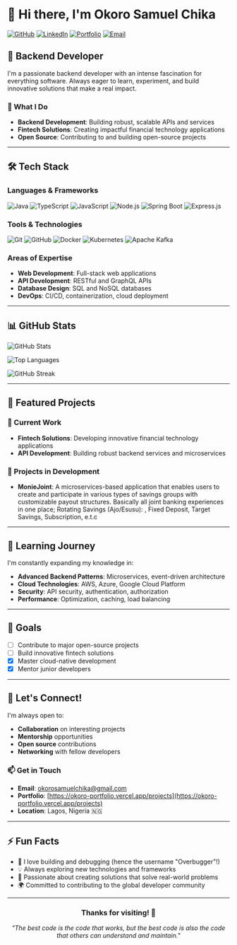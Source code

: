 # 👋 Hi there, I'm Okoro Samuel Chika

[![GitHub](https://img.shields.io/badge/GitHub-Overbugger-181717?style=for-the-badge&logo=github)](https://github.com/Overbugger)
[![LinkedIn](https://img.shields.io/badge/LinkedIn-Connect-blue?style=for-the-badge&logo=linkedin)](www.linkedin.com/in/samuel-okoro-357094290)
[![Portfolio](https://img.shields.io/badge/Portfolio-Visit-orange?style=for-the-badge&logo=vercel)](https://okoro-portfolio.vercel.app/projects)
[![Email](https://img.shields.io/badge/Email-Contact-red?style=for-the-badge&logo=gmail)](mailto:okorosamuelchika@gmail.com)

## 🚀 Backend Developer

I'm a passionate backend developer with an intense fascination for everything software. Always eager to learn, experiment, and build innovative solutions that make a real impact.

### 🌟 What I Do

- **Backend Development**: Building robust, scalable APIs and services
- **Fintech Solutions**: Creating impactful financial technology applications
- **Open Source**: Contributing to and building open-source projects

---

## 🛠️ Tech Stack

### **Languages & Frameworks**

![Java](https://img.shields.io/badge/Java-ED8B00?style=for-the-badge&logo=openjdk&logoColor=white)
![TypeScript](https://img.shields.io/badge/TypeScript-007ACC?style=for-the-badge&logo=typescript&logoColor=white)
![JavaScript](https://img.shields.io/badge/JavaScript-F7DF1E?style=for-the-badge&logo=javascript&logoColor=black)
![Node.js](https://img.shields.io/badge/Node.js-43853D?style=for-the-badge&logo=node.js&logoColor=white)
![Spring Boot](https://img.shields.io/badge/Spring_Boot-6DB33F?style=for-the-badge&logo=spring-boot&logoColor=white)
![Express.js](https://img.shields.io/badge/Express.js-404D59?style=for-the-badge&logo=express&logoColor=white)

### **Tools & Technologies**

![Git](https://img.shields.io/badge/Git-F05032?style=for-the-badge&logo=git&logoColor=white)
![GitHub](https://img.shields.io/badge/GitHub-181717?style=for-the-badge&logo=github&logoColor=white)
![Docker](https://img.shields.io/badge/Docker-2496ED?style=for-the-badge&logo=docker&logoColor=white)
![Kubernetes](https://img.shields.io/badge/Kubernetes-326CE5?style=for-the-badge&logo=kubernetes&logoColor=white)
![Apache Kafka](https://img.shields.io/badge/Apache_Kafka-231F20?style=for-the-badge&logo=apache-kafka&logoColor=white)

### **Areas of Expertise**

- **Web Development**: Full-stack web applications
- **API Development**: RESTful and GraphQL APIs
- **Database Design**: SQL and NoSQL databases
- **DevOps**: CI/CD, containerization, cloud deployment

---

## 📊 GitHub Stats

![GitHub Stats](https://github-readme-stats.vercel.app/api?username=Overbugger&show_icons=true&theme=radical&hide_border=true&bg_color=0D1117&title_color=58A6FF&text_color=8B949E&icon_color=58A6FF)

![Top Languages](https://github-readme-stats.vercel.app/api/top-langs/?username=Overbugger&layout=compact&theme=radical&hide_border=true&bg_color=0D1117&title_color=58A6FF&text_color=8B949E)

![GitHub Streak](https://streak-stats.demolab.com/?user=Overbugger&theme=radical&hide_border=true&background=0D1117&stroke=58A6FF&ring=58A6FF&fire=58A6FF&currStreakNum=8B949E&sideNums=8B949E&currStreakLabel=8B949E&sideLabels=8B949E&dates=8B949E)

---

## 🎯 Featured Projects

### 🔧 Current Work

- **Fintech Solutions**: Developing innovative financial technology applications
- **API Development**: Building robust backend services and microservices
  
### 🚧 Projects in Development

- **MonieJoint**: A microservices-based application that enables users to create and participate in various types of savings groups with customizable payout structures. Basically all joint banking experiences in one place; Rotating Savings (Ajo/Esusu): , Fixed Deposit, Target Savings, Subscription, e.t.c

---

## 🌱 Learning Journey

I'm constantly expanding my knowledge in:

- **Advanced Backend Patterns**: Microservices, event-driven architecture
- **Cloud Technologies**: AWS, Azure, Google Cloud Platform
- **Security**: API security, authentication, authorization
- **Performance**: Optimization, caching, load balancing

---

## 🎯 Goals

- [ ] Contribute to major open-source projects
- [ ] Build innovative fintech solutions
- [x] Master cloud-native development
- [x] Mentor junior developers

---

## 🤝 Let's Connect!

I'm always open to:

- **Collaboration** on interesting projects
- **Mentorship** opportunities
- **Open source** contributions
- **Networking** with fellow developers

### 📫 Get in Touch

- **Email**: [okorosamuelchika@gmail.com](mailto:okorosamuelchika@gmail.com)
- **Portfolio**: [https://okoro-portfolio.vercel.app/projects](https://okoro-portfolio.vercel.app/projects)
- **Location**: Lagos, Nigeria 🇳🇬

---

## ⚡ Fun Facts

- 🐛 I love building and debugging (hence the username "Overbugger"!)
- 💡 Always exploring new technologies and frameworks
- 🎯 Passionate about creating solutions that solve real-world problems
- 🌍 Committed to contributing to the global developer community

---

<div align="center">

### Thanks for visiting! 👋

_"The best code is the code that works, but the best code is also the code that others can understand and maintain."_

</div>
